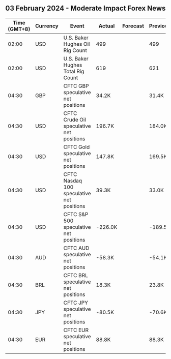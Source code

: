 ## 03 February 2024 - Moderate Impact Forex News

| Time (GMT+8) | Currency | Event | Actual | Forecast | Previous |
|------|----------|-------|--------|----------|----------|
| 02:00 | USD | U.S. Baker Hughes Oil Rig Count | 499 |  | 499 |
| 02:00 | USD | U.S. Baker Hughes Total Rig Count | 619 |  | 621 |
| 04:30 | GBP | CFTC GBP speculative net positions | 34.2K |  | 31.4K |
| 04:30 | USD | CFTC Crude Oil speculative net positions | 196.7K |  | 184.0K |
| 04:30 | USD | CFTC Gold speculative net positions | 147.8K |  | 169.5K |
| 04:30 | USD | CFTC Nasdaq 100 speculative net positions | 39.3K |  | 33.0K |
| 04:30 | USD | CFTC S&P 500 speculative net positions | -226.0K |  | -189.5K |
| 04:30 | AUD | CFTC AUD speculative net positions | -58.3K |  | -54.1K |
| 04:30 | BRL | CFTC BRL speculative net positions | 18.3K |  | 23.8K |
| 04:30 | JPY | CFTC JPY speculative net positions | -80.5K |  | -70.6K |
| 04:30 | EUR | CFTC EUR speculative net positions | 88.8K |  | 88.3K |
